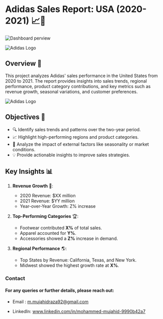 # Adidas Sales Report: USA (2020-2021) 📈👟 

![Dashboard perview](https://github.com/Mujahid-max/power_BI_Adidas_report/blob/main/Screenshot%202024-12-25%20163940.png?raw=true)

![Adidas Logo](https://media4.giphy.com/media/v1.Y2lkPTc5MGI3NjExZ2c0NzF0cjRmOWl0ZHI3ODBrOGdlOWJiMmM5aHg5Nzg5cHd3Y2NjdiZlcD12MV9pbnRlcm5hbF9naWZfYnlfaWQmY3Q9Zw/slrATiQg5O1dm/giphy.webp)


## Overview 🌟 
This project analyzes Adidas' sales performance in the United States from 2020 to 2021. The report provides insights into sales trends, regional performance, product category contributions, and key metrics such as revenue growth, seasonal variations, and customer preferences.



![Adidas Logo](https://media1.giphy.com/media/v1.Y2lkPTc5MGI3NjExbWhkYTliczQ1cmlhYzAzNGFyNHAwcjlzZGtwdmM0Nm9pdmZkNDljZSZlcD12MV9pbnRlcm5hbF9naWZfYnlfaWQmY3Q9Zw/jGFOU6WSXrSzm/giphy.webp)



## Objectives 🎯
- 🔍 Identify sales trends and patterns over the two-year period.
- 📈 Highlight high-performing regions and product categories.
- 🧩 Analyze the impact of external factors like seasonality or market conditions.
- 💡 Provide actionable insights to improve sales strategies.

## Key Insights 📊
1. **Revenue Growth** 🚀:
   - 2020 Revenue: $XX million
   - 2021 Revenue: $YY million
   - Year-over-Year Growth: Z% increase

2. **Top-Performing Categories** 🏆:
   - Footwear contributed **X%** of total sales.
   - Apparel accounted for **Y%**.
   - Accessories showed a **Z%** increase in demand.

3. **Regional Performance** 🌎:
   - Top States by Revenue: California, Texas, and New York.
   - Midwest showed the highest growth rate at **X%**.



### Contact

#### For any queries or further details, please reach out:

* Email : m.mujahidraza92@gmail.com 

* LinkedIn: www.linkedin.com/in/mohammed-mujahid-9990b42a7
